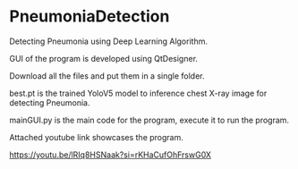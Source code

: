 # PneumoniaDetection
Detecting Pneumonia using Deep Learning Algorithm.

GUI of the program is developed using QtDesigner.

Download all the files and put them in a single folder.

best.pt is the trained YoloV5 model to inference chest X-ray image for detecting Pneumonia.

mainGUI.py is the main code for the program, execute it to run the program.

Attached youtube link showcases the program.

https://youtu.be/lRIq8HSNaak?si=rKHaCufOhFrswG0X
